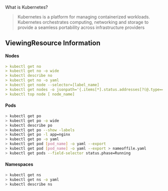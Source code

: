 What is Kubernetes?
> Kubernetes is a platform for managing containerized workloads. Kubernetes orchestrates computing, networking and storage to provide a seamless portability across infrastructure providers

## ViewingResource Information
#### Nodes
```yaml
> kubectl get no
> kubectl get no -o wide
> kubectl describe no
> kubectl get no -o yaml
> kubectl get node --selector=[label_name]
> kubectl get nodes -o jsonpath='{.items[*].status.addresses[?(@.type=="ExternalIP")].address}'
> kubectl top node [ node_name]
```
#### Pods
```bash
> kubectl get po
> kubectl get po -o wide
> kubectl describe po
> kubectl get po --show -labels
> kubectl get po -l app=nginx
> kubectl get po -o yaml
> kubectl get pod [pod_name] -o yaml --export
> kubectl get pod [pod_name] -o yaml --export > nameoffile.yaml
> kubectl get pods --field-selector status.phase=Running
```
#### Namespaces
```sh
> kubectl get ns
> kubectl get ns -o yaml
> kubectl describe ns
```
